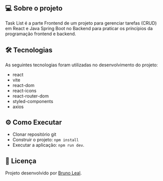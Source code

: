 ## 💻 Sobre o projeto

Task List é a parte Frontend de um  projeto para gerenciar tarefas (CRUD) em React e Java Spring Boot no Backend para praticar os príncípios da programação frontend e backend.

## 🛠 Tecnologias

As seguintes tecnologias foram utilizadas no desenvolvimento do projeto:

- react
- vite
- react-dom
- react-icons
- react-router-dom
- styled-components
- axios

## ⚙️ Como Executar

- Clonar repositório git
- Construir o projeto: `npm install`
- Executar a aplicação: `npm run dev`.

## 📝 Licença

Projeto desenvolvido por [Bruno Leal](https://github.com/lealbruuno).
